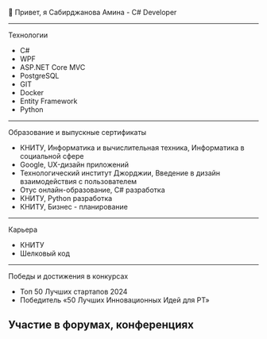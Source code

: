 👋 Привет, я Сабирджанова Амина - C# Developer

---

Технологии
 - C#
 - WPF
 - ASP.NET Core MVC
 - PostgreSQL
 - GIT
 - Docker
 - Entity Framework
 - Python

---

Образование и выпускные сертификаты
- КНИТУ, Информатика и вычислительная техника, Информатика в социальной сфере
- Google, UX-дизайн приложений
- Технологический институт Джорджии, Введение в дизайн взаимодействия с пользователем
- Отус онлайн-образование, C# разработка
- КНИТУ, Python разработка
- КНИТУ, Бизнес - планирование

---

Карьера
- КНИТУ
- Шелковый код

---

Победы и достижения в конкурсах
- Топ 50 Лучших стартапов 2024
- Победитель «50 Лучших Инновационных Идей для РТ»

Участие в форумах, конференциях
- 
